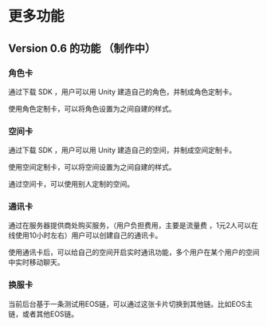 # 更多功能

## Version 0.6 的功能 （制作中）

### 角色卡

通过下载 SDK ，用户可以用 Unity 建造自己的角色，并制成角色定制卡。

使用角色定制卡，可以将角色设置为之间自建的样式。


### 空间卡

通过下载 SDK ，用户可以用 Unity 建造自己的空间，并制成空间定制卡。

使用空间定制卡，可以将空间设置为之间自建的样式。

通过空间卡，可以使用别人定制的空间。


### 通讯卡

通过在服务器提供商处购买服务，（用户负担费用，主要是流量费 ，1元2人可以在线使用10小时左右）用户可以创建自己的通讯卡。

使用通讯卡后，可以给自己的空间开启实时通讯功能，多个用户在某个用户的空间中实时移动聊天。


### 换服卡

当前后台基于一条测试用EOS链，可以通过这张卡片切换到其他链。比如EOS主链，或者其他EOS链。

